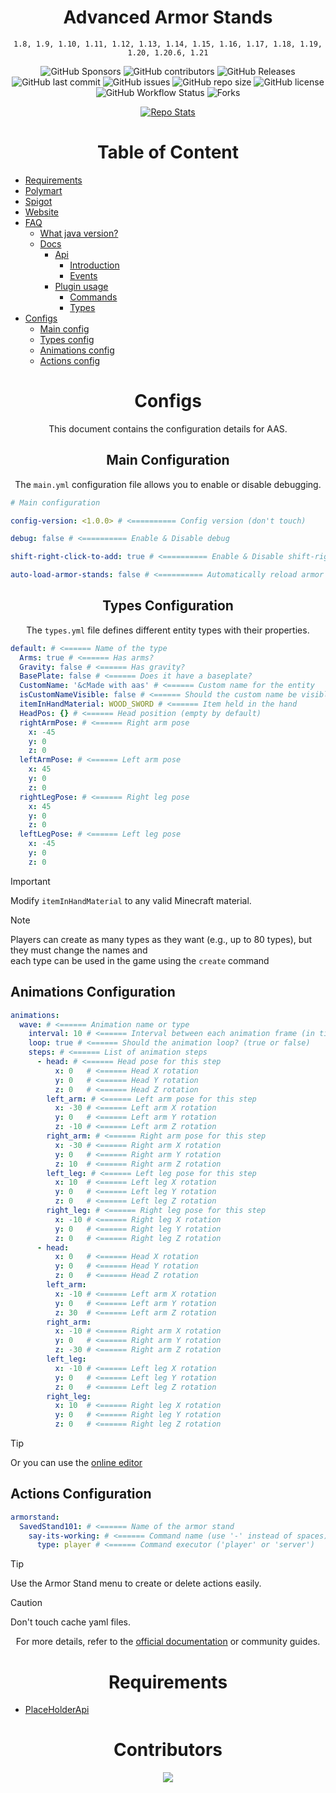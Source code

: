 

<div align="center">

# Advanced Armor Stands

`1.8, 1.9, 1.10, 1.11, 1.12, 1.13, 1.14, 1.15, 1.16, 1.17, 1.18, 1.19, 1.20, 1.20.6, 1.21`

![GitHub Sponsors](https://img.shields.io/github/sponsors/Parsa3323?label=Sponsor&logo=GitHub)
![GitHub contributors](https://img.shields.io/github/contributors/Parsa3323/AdvancedArmorStands?label=Contributors&logo=GitHub)
![GitHub Releases](https://img.shields.io/github/downloads/Parsa3323/AdvancedArmorStands/total?label=Downloads&logo=GitHub)
![GitHub last commit](https://img.shields.io/github/last-commit/Parsa3323/AdvancedArmorStands?label=Last%20Commit&logo=GitHub)
![GitHub issues](https://img.shields.io/github/issues/Parsa3323/AdvancedArmorStands?label=Open%20Issues&logo=GitHub)
![GitHub repo size](https://img.shields.io/github/repo-size/Parsa3323/AdvancedArmorStands?color=yellow&logo=github)
![GitHub license](https://img.shields.io/github/license/Parsa3323/AdvancedArmorStands?color=purple&logo=github)
![GitHub Workflow Status](https://img.shields.io/github/actions/workflow/status/Parsa3323/AdvancedArmorStands/test.yml?logo=github)
![Forks](https://img.shields.io/github/forks/Parsa3323/AdvancedArmorStands?style=)
</div>

[//]: # (![Spigot Downloads]&#40;https://img.shields.io/spiget/downloads/PLUGIN_ID?color=blue&logo=spigot&#41;)
[//]: # (![GitHub Activity Graph]&#40;https://github-readme-activity-graph.vercel.app/graph?username=Parsa3323&theme=github-dark&#41;)


<div align="center">

[//]: # ([![S]&#40;https://img.shields.io/badge/Go_to-Spigot-yellow?style=for-the-badge&#41;]&#40;https://www.spigotmc.org/resources/advancedarmorstands.121022/&#41;)

[//]: # ([![S]&#40;https://img.shields.io/badge/Go_to-Wiki-orange?style=for-the-badge&#41;]&#40;https://docs.advancedarmorstands.ir/&#41;)

[//]: # ([![S]&#40;https://img.shields.io/badge/Go_to-PolyMart-green?style=for-the-badge&#41;]&#40;https://www.polymart.org/product/7829/advancedarmorstands&#41;)


[![Repo Stats](https://github-readme-stats.vercel.app/api/pin/?username=Parsa3323&repo=AdvancedArmorStands&theme=dark)
](https://github.com/Parsa3323/AdvancedArmorStands)



</div>

[//]: # (![FirstImg]&#40;https://biaupload.com/do.php?imgf=org-3b039f0f3c191.png&#41;)

[//]: # ()
[//]: # (![2Img]&#40;https://biaupload.com/do.php?imgf=org-02a4d92ff3c92.png&#41;)
<div align="center">

# Table of Content

</div>

- [Requirements](#requirements)
- [Polymart](https://www.polymart.org/product/7829/advancedarmorstands)
- [Spigot](https://www.spigotmc.org/resources/advancedarmorstands.121022/)
- [Website](https://advancedarmorstands.ir/)
- [FAQ](#f-a-q)
    - [What java version?](http://docs.advancedarmorstands.ir/installation#prerequisites)
    - [Docs](https://docs.advancedarmorstands.ir/)
        - [Api](https://docs.advancedarmorstands.ir/api)
            - [Introduction](https://docs.advancedarmorstands.ir/api#getting-started-with-the-api)
            - [Events](https://docs.advancedarmorstands.ir/api#events)
        - [Plugin usage](https://docs.advancedarmorstands.ir/plugin-usage)
            - [Commands](https://docs.advancedarmorstands.ir/plugin-usage/)
            - [Types](https://docs.advancedarmorstands.ir/plugin-usage)
- [Configs](#Configs)
    - [Main config](#Main-Configuration)
    - [Types config](#Types-Configuration)
    - [Animations config](#Animations-Configuration)
    - [Actions config](#actions-configuration)


<div align="center">

# Configs

This document contains the configuration details for AAS.

## Main Configuration

The `main.yml` configuration file allows you to enable or disable debugging.


</div>

```yaml
# Main configuration

config-version: <1.0.0> # <========== Config version (don't touch)

debug: false # <========== Enable & Disable debug

shift-right-click-to-add: true # <========== Enable & Disable shift-right-click to add ArmorStand

auto-load-armor-stands: false # <========== Automatically reload armor stands on server restart
```

<div align="center">

## Types Configuration

The `types.yml` file defines different entity types with their properties.

</div>

```yaml
default: # <====== Name of the type
  Arms: true # <====== Has arms?
  Gravity: false # <====== Has gravity?
  BasePlate: false # <====== Does it have a baseplate?
  CustomName: '&cMade with aas' # <====== Custom name for the entity
  isCustomNameVisible: false # <====== Should the custom name be visible?
  itemInHandMaterial: WOOD_SWORD # <====== Item held in the hand
  HeadPos: {} # <====== Head position (empty by default)
  rightArmPose: # <====== Right arm pose
    x: -45
    y: 0
    z: 0
  leftArmPose: # <====== Left arm pose
    x: 45
    y: 0
    z: 0
  rightLegPose: # <====== Right leg pose
    x: 45
    y: 0
    z: 0
  leftLegPose: # <====== Left leg pose
    x: -45
    y: 0
    z: 0
```
> [!IMPORTANT]  
> Modify `itemInHandMaterial` to any valid Minecraft material.

> [!NOTE]  
> Players can create as many types as they want (e.g., up to 80 types), but they must change the names and </br> each type can be used in the game using the `create` command

## Animations Configuration

```yaml
animations:
  wave: # <====== Animation name or type
    interval: 10 # <====== Interval between each animation frame (in ticks)
    loop: true # <====== Should the animation loop? (true or false)
    steps: # <====== List of animation steps
      - head: # <====== Head pose for this step
          x: 0   # <====== Head X rotation
          y: 0   # <====== Head Y rotation
          z: 0   # <====== Head Z rotation
        left_arm: # <====== Left arm pose for this step
          x: -30 # <====== Left arm X rotation
          y: 0   # <====== Left arm Y rotation
          z: -10 # <====== Left arm Z rotation
        right_arm: # <====== Right arm pose for this step
          x: -30 # <====== Right arm X rotation
          y: 0   # <====== Right arm Y rotation
          z: 10  # <====== Right arm Z rotation
        left_leg: # <====== Left leg pose for this step
          x: 10  # <====== Left leg X rotation
          y: 0   # <====== Left leg Y rotation
          z: 0   # <====== Left leg Z rotation
        right_leg: # <====== Right leg pose for this step
          x: -10 # <====== Right leg X rotation
          y: 0   # <====== Right leg Y rotation
          z: 0   # <====== Right leg Z rotation
      - head:
          x: 0   # <====== Head X rotation
          y: 0   # <====== Head Y rotation
          z: 0   # <====== Head Z rotation
        left_arm:
          x: -10 # <====== Left arm X rotation
          y: 0   # <====== Left arm Y rotation
          z: 30  # <====== Left arm Z rotation
        right_arm:
          x: -10 # <====== Right arm X rotation
          y: 0   # <====== Right arm Y rotation
          z: -30 # <====== Right arm Z rotation
        left_leg:
          x: -10 # <====== Left leg X rotation
          y: 0   # <====== Left leg Y rotation
          z: 0   # <====== Left leg Z rotation
        right_leg:
          x: 10  # <====== Right leg X rotation
          y: 0   # <====== Right leg Y rotation
          z: 0   # <====== Right leg Z rotation
```
>[!TIP]
> Or you can use the [online editor](https://advancedarmorstands.ir/animate)

## Actions Configuration

```yaml
armorstand:
  SavedStand101: # <====== Name of the armor stand
    say-its-working: # <====== Command name (use '-' instead of spaces)
      type: player # <====== Command executor ('player' or 'server')
```
> [!TIP]  
> Use the Armor Stand menu to create or delete actions easily.

> [!CAUTION]
> Don't touch cache yaml files.

<div align="center">



For more details, refer to the [official documentation](https://docs.advancedarmorstands.ir/) or community guides.



</div>

<div align="center">

# Requirements
</div>

- [PlaceHolderApi](https://www.spigotmc.org/resources/placeholderapi.6245/)

<div align="center">

# Contributors

<a href="https://github.com/Parsa3323/AdvancedArmorStands/graphs/contributors">
  <img src="https://contrib.rocks/image?repo=Parsa3323/AdvancedArmorStands" />
</a>

</div>








<!--

**Here are some ideas to get you started:**

🙋‍♀️ A short introduction - what is your organization all about?
🌈 Contribution guidelines - how can the community get involved?
👩‍💻 Useful resources - where can the community find your docs? Is there anything else the community should know?
🍿 Fun facts - what does your team eat for breakfast?
🧙 Remember, you can do mighty things with the power of [Markdown](https://docs.github.com/github/writing-on-github/getting-started-with-writing-and-formatting-on-github/basic-writing-and-formatting-syntax)
-->
